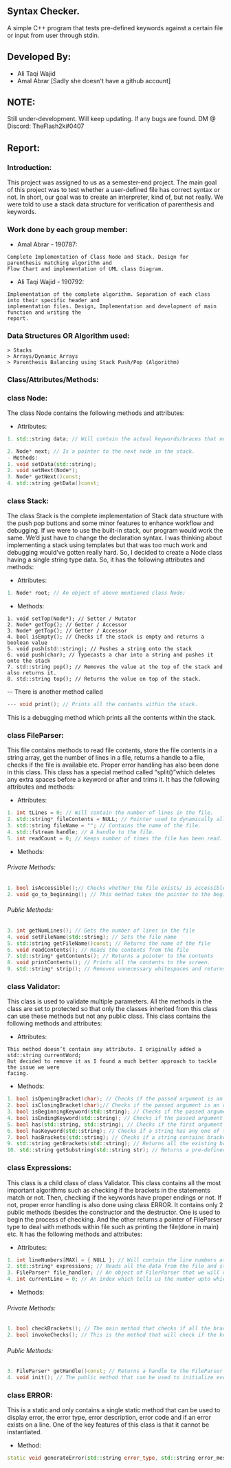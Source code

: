 ## Syntax Checker.
A simple C++ program that tests pre-defined keywords against a certain file or input from user through stdin. 

## Developed By:
- Ali Taqi Wajid
- Amal Abrar     [Sadly she doesn't have a github account]

## NOTE:
Still under-development. Will keep updating. If any bugs are found. DM @ Discord: TheFlash2k#0407

## Report:
### Introduction:
This project was assigned to us as a semester-end project. The main goal of this project was to test whether a user-defined file has correct syntax or not. In short, our goal was to create an interpreter, kind of, but not really. We were told to use a stack data structure for verification of parenthesis and keywords.
### Work done by each group member:
- Amal Abrar - 190787:
```
Complete Implementation of Class Node and Stack. Design for parenthesis matching algorithm and
Flow Chart and implementation of UML class Diagram.
```
- Ali Taqi Wajid - 190792:
```
Implementation of the complete algorithm. Separation of each class into their specific header and
implementation files. Design, Implementation and development of main function and writing the
report.
```
### Data Structures OR Algorithm used:
```
> Stacks
> Arrays/Dynamic Arrays
> Parenthesis Balancing using Stack Push/Pop (Algorithm)
```
### Class/Attributes/Methods:
### class Node:
The class Node contains the following methods and attributes:
- Attributes:
```cpp
1. std::string data; // Will contain the actual keywords/braces that need to be verified.

2. Node* next; // Is a pointer to the next node in the stack.
- Methods:
1. void setData(std::string);
2. void setNext(Node*);
3. Node* getNext()const;
4. std::string getData()const;
```
### class Stack:
The class Stack is the complete implementation of Stack data structure with the push pop buttons and some minor features to enhance workflow and debugging. If we were to use the built-in stack, our program would work the same. We’d just have to change the declaration syntax. I was thinking about implementing a stack using templates but that was too much work and debugging would’ve gotten really hard. So, I decided to create a Node class having a single string type data. So, it has the following attributes and methods:
- Attributes:
```cpp
1. Node* root; // An object of above mentioned class Node;
```
- Methods:
```
1. void setTop(Node*); // Setter / Mutator
2. Node* getTop(); // Getter / Accessor
3. Node* getTop(); // Getter / Accessor
4. bool isEmpty(); // Checks if the stack is empty and returns a boolean value
5. void push(std::string); // Pushes a string onto the stack
6. void push(char); // Typecasts a char into a string and pushes it onto the stack
7. std::string pop(); // Removes the value at the top of the stack and also returns it.
8. std::string top(); // Returns the value on top of the stack.
```
-- There is another method called
```cpp
--- void print(); // Prints all the contents within the stack.
```
This is a debugging method which prints all the contents within the stack.

### class FileParser:
This file contains methods to read file contents, store the file contents in a string array, get the number of lines in a file, returns a handle to a file, checks if the file is available etc. Proper error handling has also been done in this class. This class has a special method called “split()”which deletes any extra spaces before a keyword or after and trims it. It has the following attributes and methods:
- Attributes:
```cpp
1. int tLines = 0; // Will contain the number of lines in the file.
2. std::string* fileContents = NULL; // Pointer used to dynamically allocate an array later.
3. std::string fileName = ""; // Contains the name of the file.
4. std::fstream handle; // A handle to the file.
5. int readCount = 0; // Keeps number of times the file has been read. This helps in getContents() method.
```
- Methods:
###### Private Methods:
```cpp
1. bool isAccessible();// Checks whether the file exists/ is accessible or not
2. void go_to_beginning(); // This method takes the pointer to the beginning of the file.as
```
###### Public Methods:
```cpp
3. int getNumLines(); // Gets the number of lines in the file
4. void setFileName(std::string); // Sets the file name
5. std::string getFileName()const; // Returns the name of the file
6. void readContents(); // Reads the contents from the file
7. std::string* getContents(); // Returns a pointer to the contents
8. void printContents(); // Prints all the contents to the screen.
9. std::string* strip(); // Removes unnecessary whitespaces and returns a pointer
```
### class Validator:
This class is used to validate multiple parameters. All the methods in the class are set to protected so that only the classes inherited from this class can use these methods but not any public class. This class contains the following methods and attributes:
- Attributes:
```
This method doesn’t contain any attribute. I originally added a std::string currentWord;
But decided to remove it as I found a much better approach to tackle the issue we were
facing.
```
- Methods:
```cpp
1. bool isOpeningBracket(char); // Checks if the passed argument is an opening bracket.
2. bool isClosingBracket(char);// Checks if the passed argument is an closing bracket.
3. bool isBeginningKeyword(std::string); // Checks if the passed argument contains a beginning keyword.
4. bool isEndingKeyword(std::string); // Checks if the passed argument contains an ending keyword.
5. bool has(std::string, std::string); // Checks if the first argument contains a string equivalent to the second argument.
6. bool hasKeyword(std::string); // Checks if a string has any one of the predefined keywords
7. bool hasBrackets(std::string); // Checks if a string contains brackets. 8) std::string getBrackets(std::string*, int); // Takes two arguements, one is the string array and the other is the size of that array and returns all the braces as a single string.
9. std::string getBrackets(std::string); // Returns all the existing braces within a single string as a string.
10. std::string getSubstring(std::string str); // Returns a pre-defined keyword existing in the passed argument.
```
### class Expressions:
This class is a child class of class Validator. This class contains all the most important algorithms such as checking if the brackets in the statements match or not. Then, checking if the keywords have proper endings or not. If not, proper error handling is also done using class ERROR. It contains only 2 public methods (besides the constructor and the destructor. One is used to begin the process of  checking. And the other returns a pointer of FileParser type to deal with methods within file such as printing the file(done in main) etc. It has the following methods and attributes:
- Attributes:
```cpp
1. int lineNumbers[MAX] = { NULL }; // Will contain the line numbers at which certain data exists.
2. std::string* expressions; // Reads all the data from the file and stores into this pointer.
3. FileParser* file_handler; // An object of FilerParser that we will dynamically allocate with the fileName later on.
4. int currentLine = 0; // An index which tells us the number upto which lineNumbers array has been filled.
```
- Methods:
###### Private Methods:
```cpp
1. bool checkBrackets(); // The main method that checks if all the brackets are balanced.
2. bool invokeChecks(); // This is the method that will check if the keywords are balanced, if not, will throw proper errors.
```
###### Public Methods:
```cpp
3. FileParser* getHandle()const; // Returns a handle to the FileParser class.
4. void init(); // The public method that can be used to initialize everything check.
```
### class ERROR:
This is a static and only contains a single static method that can be used to display error, the error
type, error description, error code and if an error exists on a line. One of the key features of this
class is that it cannot be instantiated.
- Method:
```cpp
static void generateError(std::string error_type, std::string error_message, int error_code, int line_number = 0);
```
